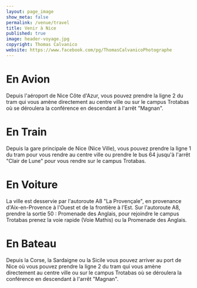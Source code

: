 ```yaml
---
layout: page_image
show_meta: false
permalink: /venue/travel
title: Venir à Nice
published: true
image: header-voyage.jpg
copyright: Thomas Calvanico
website: https://www.facebook.com/pg/ThomasCalvanicoPhotographe
---
```


# <i class="fas fa-plane" aria-hidden="true"></i> En Avion
Depuis l'aéroport de Nice Côte d'Azur, vous pouvez prendre la ligne 2 du tram qui vous amène directement au centre ville ou sur le campus Trotabas où se déroulera la conférence en descendant à l'arrêt "Magnan".

# <i class="fas fa-train" aria-hidden="true"></i> En Train
Depuis la gare principale de Nice (Nice Ville), vous pouvez prendre la ligne 1 du tram pour vous rendre au centre ville ou prendre le bus 64 jusqu'à l'arrêt "Clair de Lune" pour vous rendre sur le campus Trotabas.

# <i class="fas fa-car" aria-hidden="true"></i> En Voiture
La ville est desservie par l'autoroute A8 "La Provençale", en provenance d'Aix-en-Provence à l'Ouest et de la frontière à l’Est.
Sur l'autoroute A8, prendre la sortie 50 : Promenade des Anglais, pour rejoindre le campus Trotabas prenez la voie rapide (Voie Mathis) ou la Promenade des Anglais.

# <i class="fas fa-ship" aria-hidden="true"></i> En Bateau
Depuis la Corse, la Sardaigne ou la Sicile vous pouvez arriver au port de Nice où vous pouvez prendre la ligne 2 du tram qui vous amène directement au centre ville ou sur le campus Trotabas où se déroulera la conférence en descendant à l'arrêt "Magnan".
